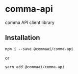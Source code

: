 # comma-api

comma API client library

## Installation

`npm i --save @commaai/comma-api`

or

`yarn add @commaai/comma-api`

